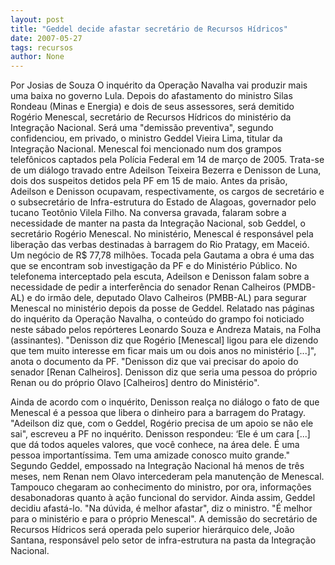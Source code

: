 ```yaml
---
layout: post
title: "Geddel decide afastar secretário de Recursos Hídricos"
date: 2007-05-27
tags: recursos
author: None
---
```

Por Josias de Souza
O inqu&eacute;rito da Opera&ccedil;&atilde;o Navalha vai produzir mais uma baixa no governo Lula. Depois do afastamento do ministro Silas Rondeau (Minas e Energia) e dois de seus assessores, ser&aacute; demitido Rog&eacute;rio Menescal, secret&aacute;rio de Recursos H&iacute;dricos do minist&eacute;rio da Integra&ccedil;&atilde;o Nacional.
Ser&aacute; uma &quot;demiss&atilde;o preventiva&quot;, segundo confidenciou, em privado, o ministro Geddel Vieira Lima, titular da Integra&ccedil;&atilde;o Nacional. Menescal foi mencionado num dos grampos telef&ocirc;nicos captados pela Pol&iacute;cia Federal em 14 de mar&ccedil;o de 2005. Trata-se de um di&aacute;logo travado entre Adeilson Teixeira Bezerra e Denisson de Luna, dois dos suspeitos detidos pela PF em 15 de maio.
Antes da pris&atilde;o, Adeilson e Denisson ocupavam, respectivamente, os cargos de secret&aacute;rio e o subsecret&aacute;rio de Infra-estrutura do Estado de Alagoas, governador pelo tucano Teot&ocirc;nio Vilela Filho. Na conversa gravada, falaram sobre a necessidade de manter na pasta da Integra&ccedil;&atilde;o Nacional, sob Geddel, o secret&aacute;rio Rog&eacute;rio Menescal.
No minist&eacute;rio, Menescal &eacute; respons&aacute;vel pela libera&ccedil;&atilde;o das verbas destinadas &agrave; barragem do Rio Pratagy, em Macei&oacute;. Um neg&oacute;cio de R$ 77,78 milh&otilde;es. Tocada pela Gautama a obra &eacute; uma das que se encontram sob investiga&ccedil;&atilde;o da PF e do Minist&eacute;rio P&uacute;blico.
No telefonema interceptado pela escuta, Adeilson e Denisson falam sobre a necessidade de pedir a interfer&ecirc;ncia do senador Renan Calheiros (PMDB-AL) e do irm&atilde;o dele, deputado Olavo Calheiros (PMBB-AL) para segurar Menescal no minist&eacute;rio depois da posse de Geddel.
Relatado nas p&aacute;ginas do inqu&eacute;rito da Opera&ccedil;&atilde;o Navalha, o conte&uacute;do do grampo foi noticiado neste s&aacute;bado pelos rep&oacute;rteres Leonardo Souza e Andreza Matais, na Folha (assinantes). &quot;Denisson diz que Rog&eacute;rio [Menescal] ligou para ele dizendo que tem muito interesse em ficar mais um ou dois anos no minist&eacute;rio [...]&quot;, anota o documento da PF. &quot;Denisson diz que vai precisar do apoio do senador [Renan Calheiros]. Denisson diz que seria uma pessoa do pr&oacute;prio Renan ou do pr&oacute;prio Olavo [Calheiros] dentro do Minist&eacute;rio&quot;.

Ainda de acordo com o inqu&eacute;rito, Denisson real&ccedil;a no di&aacute;logo o fato de que Menescal &eacute; a pessoa que libera o dinheiro para a barragem do Pratagy. &quot;Adeilson diz que, com o Geddel, Rog&eacute;rio precisa de um apoio se n&atilde;o ele sai&quot;, escreveu a PF no inqu&eacute;rito. Denisson respondeu: &lsquo;Ele &eacute; um cara [...] que d&aacute; todos aqueles valores, que voc&ecirc; conhece, na &aacute;rea dele. &Eacute; uma pessoa important&iacute;ssima. Tem uma amizade conosco muito grande.&quot;
Segundo Geddel, empossado na Integra&ccedil;&atilde;o Nacional h&aacute; menos de tr&ecirc;s meses, nem Renan nem Olavo intercederam pela manuten&ccedil;&atilde;o de Menescal. Tampouco chegaram ao conhecimento do ministro, por ora, informa&ccedil;&otilde;es desabonadoras quanto &agrave; a&ccedil;&atilde;o funcional do servidor. Ainda assim, Geddel decidiu afast&aacute;-lo.
&quot;Na d&uacute;vida, &eacute; melhor afastar&quot;, diz o ministro. &quot;&Eacute; melhor para o minist&eacute;rio e para o pr&oacute;prio Menescal&quot;. A demiss&atilde;o do secret&aacute;rio de Recursos H&iacute;dricos ser&aacute; operada pelo superior hier&aacute;rquico dele, Jo&atilde;o Santana, respons&aacute;vel pelo setor de infra-estrutura na pasta da Integra&ccedil;&atilde;o Nacional.
&nbsp; 
